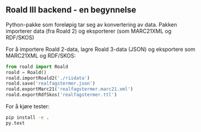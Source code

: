 Roald III backend - en begynnelse
---------------------------------

Python-pakke som foreløpig tar seg av konvertering av data.
Pakken importerer data (fra Roald 2) og eksporterer (som MARC21XML og RDF/SKOS)

For å importere Roald 2-data, lagre Roald 3-data (JSON) og
eksportere som MARC21XML og RDF/SKOS:

```python
from roald import Roald
roald = Roald()
roald.importRoald2('./riidata')
roald.save('realfagstermer.json')
roald.exportMarc21('realfagstermer.marc21.xml')
roald.exportRdfSkos('realfagstermer.ttl')
```

For å kjøre tester:

```bash
pip install -e .
py.test
```

